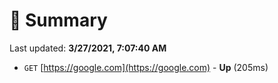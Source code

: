 # 📖 Summary
Last updated: **3/27/2021, 7:07:40 AM**

- `GET` [https://google.com](https://google.com) - **Up** (205ms)
